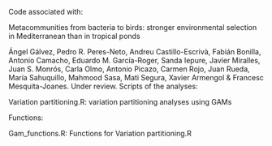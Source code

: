 Code associated with:

Metacommunities from bacteria to birds: stronger environmental selection in Mediterranean than in tropical ponds

Ángel Gálvez, Pedro R. Peres-Neto, Andreu Castillo-Escrivà, Fabián Bonilla, Antonio Camacho, Eduardo M. García-Roger, Sanda Iepure, 
Javier Miralles, Juan S. Monrós, Carla Olmo, Antonio Picazo, Carmen Rojo, Juan Rueda, María Sahuquillo, Mahmood Sasa, Mati Segura, 
Xavier Armengol & Francesc Mesquita-Joanes. Under review. 
Scripts of the analyses:

Variation partitioning.R: variation partitioning analyses using GAMs

Functions:

Gam_functions.R: Functions for Variation partitioning.R

